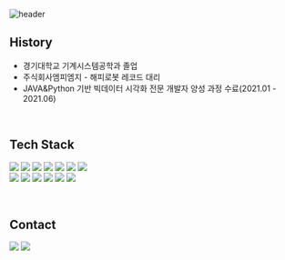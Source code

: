 ![header](https://capsule-render.vercel.app/api?type=transparent&color=blue&height=300&section=header&text=paris&fontSize=59&desc=Hwangseok%20Kim&descAlign=57&descAlignY=60&rotate=346&animation=fadeIn)



<!---
Hwangseok-Paris/Hwangseok-Paris is a ✨ special ✨ repository because its `README.md` (this file) appears on your GitHub profile.
You can click the Preview link to take a look at your changes.
---> 
## History
- 경기대학교 기계시스템공학과 졸업  
- 주식회사엠피엠지 - 해피로봇 레코드 대리
- JAVA&Python 기반 빅데이터 시각화 전문 개발자 양성 과정 수료(2021.01 - 2021.06)

  
<br>

## Tech Stack

<!-- tech stack badge -->
<img src="https://img.shields.io/badge/Java-007396?style=flat-square&logo=Java&logoColor=로고색"/></a>
<img src="https://img.shields.io/badge/JavaScript-F7DF1E?style=flat-square&logo=JavaScript&logoColor=black"/></a>
<img src="https://img.shields.io/badge/HTML5-E34F26?style=flat-square&logo=HTML5&logoColor=white"/></a>
<img src="https://img.shields.io/badge/CSS3-1572B6?style=flat-square&logo=CSS3&logoColor=로고색"/></a>
<img src="https://img.shields.io/badge/Oracle DB-F80000?style=flat-square&logo=Oracle&logoColor=로고색"/></a>
<img src="https://img.shields.io/badge/Spring-6DB33F?style=flat-square&logo=Spring&logoColor=white"/></a>
<img src="https://img.shields.io/badge/Apache Tomcat-F8DC75?style=flat-square&logo=Apache Tomcat&logoColor=black"/></a>  
<img src="https://img.shields.io/badge/Apache Maven-C71A36?style=flat-square&logo=Apache Maven&logoColor=로고색"/></a>
<img src="https://img.shields.io/badge/jQuery-0769AD?style=flat-square&logo=jQuery&logoColor=로고색"/></a>
<img src="https://img.shields.io/badge/React-61DAFB?style=flat-square&logo=React&logoColor=black"/></a>
<img src="https://img.shields.io/badge/Amazon AWS-232F3E?style=flat-square&logo=Amazon AWS&logoColor=로고색"/></a>
<img src="https://img.shields.io/badge/Ubuntu-E95420?style=flat-square&logo=Ubuntu&logoColor=white"/></a>
<img src="https://img.shields.io/badge/Python-3776AB?style=flat-square&logo=Python&logoColor=white"/></a>

<!--
<a href="버튼을 눌렀을 때 이동할 링크" target="_blank">
<img src="https://img.shields.io/badge/로고이름-배경색?style=flat-square&logo=로고&logoColor=white"/></a>
-->


<br>

## Contact 
<a href="mailto:Hwangseok.Paris@gmail.com" target="_blank"><img src="https://img.shields.io/badge/hwangseok.paris@gmail.com-EA4335?style=flat-square&logo=Gmail&logoColor=white"/></a>
<a href="https://www.instagram.com/waltz_paris/" target="_blank">
<img src="https://img.shields.io/badge/waltz_paris-E4405F?style=flat-square&logo=Instagram&logoColor=white"/>

  
  
  <br>
  
  
  

  
